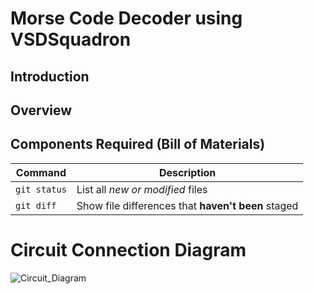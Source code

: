 # Morse Code Decoder using VSDSquadron

## Introduction

## Overview

## Components Required (Bill of Materials)
| Command | Description |
| --- | --- |
| `git status` | List all *new or modified* files |
| `git diff` | Show file differences that **haven't been** staged |

# Circuit Connection Diagram

![Circuit_Diagram](https://github.com/shreyash-patukale/team_ayodhya/assets/157274443/250af05c-1f67-4b9e-838e-90c6a4b44503)
